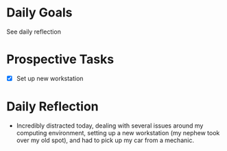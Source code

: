 # Daily Goals

See daily reflection

# Prospective Tasks

* [X] Set up new workstation

# Daily Reflection

* Incredibly distracted today, dealing with several issues around my computing
  environment, setting up a new workstation (my nephew took over my old spot),
  and had to pick up my car from a mechanic.
